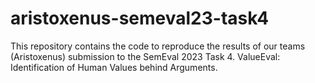 # aristoxenus-semeval23-task4
This repository contains the code to reproduce the results of our teams (Aristoxenus) submission to the SemEval 2023 Task 4. ValueEval: Identification of Human Values behind Arguments.
